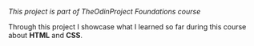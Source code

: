 <i>This project is part of <em>TheOdinProject Foundations</em> course</i>

Through this project I showcase what I learned so far
during this course about <strong>HTML</strong> and <strong>CSS</strong>.